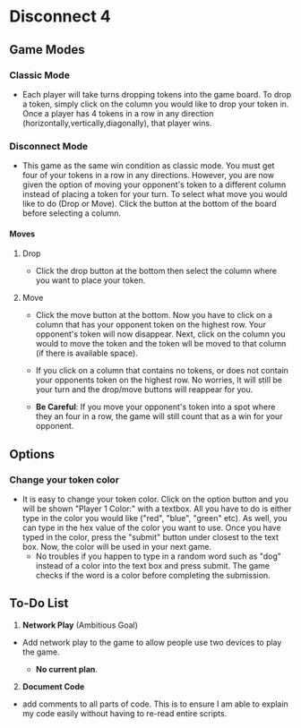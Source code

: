# Disconnect 4 

## Game Modes

### Classic Mode

- Each player will take turns dropping tokens into the game board. To drop a token, simply click on the column you would like to drop your token in. Once a player has 4 tokens in a row in any direction (horizontally,vertically,diagonally), that player wins. 

### Disconnect Mode

- This game as the same win condition as classic mode. You must get four of your tokens in a row in any directions. However, you are now given the option of moving your opponent's token to a different column instead of placing a token for your turn. To select what move you would like to do (Drop or Move). Click the button at the bottom of the board before selecting a column. 

#### Moves

1. Drop

    - Click the drop button at the bottom then select the column where you want to place your token. 

2. Move

    - Click the move button at the bottom. Now you have to click on a column that has your opponent token on the highest row. Your opponent's token will now disappear. Next, click on the column you would to move the token and the token wll be moved to that column (if there is available space).

    - If you click on a column that contains no tokens, or does not contain your opponents token on the highest row. No worries, It will still be your turn and the drop/move buttons will reappear for you. 

    - **Be Careful**: If you move your opponent's token into a spot where they an four in a row, the game will still count that as a win for your opponent. 

## Options

### Change your token color

- It is easy to change your token color. Click on the option button and you will be shown "Player 1 Color:" with a textbox. All you have to do is either type in the color you would like ("red", "blue", "green" etc). As well, you can type in the hex value of the color you want to use. Once you have typed in the color, press the "submit" button under closest to the text box. Now, the color will be used in your next game. 
   - No troubles if you happen to type in a random word such as "dog" instead of a color into the text box and press submit. The game checks if the word is a color before completing the submission. 
 
## To-Do List

1. **Network Play** (Ambitious Goal)
- Add network play to the game to allow people use two devices to play the game.

  - **No current plan**. 

2. **Document Code** 
- add comments to all parts of code. This is to ensure I am able to explain my code easily without having to re-read entire scripts. 
